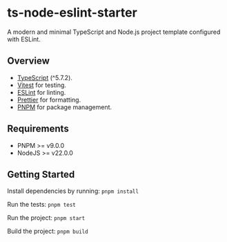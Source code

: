 # ts-node-eslint-starter
A modern and minimal TypeScript and Node.js project template configured with ESLint.

## Overview

- [TypeScript](https://www.typescriptlang.org/download/) (^5.7.2).
- [Vitest](https://github.com/vitest-dev/vitest#readme) for testing.
- [ESLint](https://eslint.org/) for linting.
- [Prettier](https://prettier.io/docs/en/install) for formatting.
- [PNPM](https://pnpm.io/) for package management.

## Requirements

- PNPM >= v9.0.0
- NodeJS >= v22.0.0

## Getting Started

Install dependencies by running: `pnpm install`

Run the tests: `pnpm test`

Run the project: `pnpm start`

Build the project: `pnpm build`
